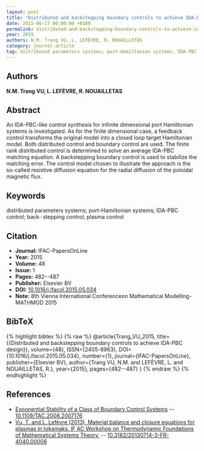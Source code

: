 ```yaml
---
layout: post
title: "Distributed and backstepping boundary controls to achieve IDA-PBC design"
date: 2015-06-17 00:00:00 +0100
permalink: distributed-and-backstepping-boundary-controls-to-achieve-ida-pbc-design
year: 2015
authors: N.M. Trang VU, L. LEFÈVRE, R. NOUAILLETAS
category: journal-article
tag: distributed parameters systems; port-Hamiltonian systems; IDA-PBC control; back- stepping control; plasma control
---
```

 
## Authors
**N.M. Trang VU, L. LEFÈVRE, R. NOUAILLETAS**
 
## Abstract
An IDA-PBC-like control synthesis for infinite dimensional port Hamiltonian systems is investigated. As for the finite dimensional case, a feedback control transforms the original model into a closed loop target Hamiltonian model. Both distributed control and boundary control are used. The finite rank distributed control is determined to solve an average IDA-PBC matching equation. A backstepping boundary control is used to stabilize the matching error. The control model chosen to illustrate the approach is the so-called resistive diffusion equation for the radial diffusion of the poloidal magnetic flux.
 
## Keywords
distributed parameters systems; port-Hamiltonian systems; IDA-PBC control; back- stepping control; plasma control
 
## Citation
- **Journal:** IFAC-PapersOnLine
- **Year:** 2015
- **Volume:** 48
- **Issue:** 1
- **Pages:** 482--487
- **Publisher:** Elsevier BV
- **DOI:** [10.1016/j.ifacol.2015.05.034](https://doi.org/10.1016/j.ifacol.2015.05.034)
- **Note:** 8th Vienna International Conferenceon Mathematical Modelling- MATHMOD 2015
 
## BibTeX
{% highlight bibtex %}
{% raw %}
@article{Trang_VU_2015,
  title={{Distributed and backstepping boundary controls to achieve IDA-PBC design}},
  volume={48},
  ISSN={2405-8963},
  DOI={10.1016/j.ifacol.2015.05.034},
  number={1},
  journal={IFAC-PapersOnLine},
  publisher={Elsevier BV},
  author={Trang VU, N.M. and LEFÈVRE, L. and NOUAILLETAS, R.},
  year={2015},
  pages={482--487}
}
{% endraw %}
{% endhighlight %}
 
## References
- [Exponential Stability of a Class of Boundary Control Systems](exponential-stability-of-a-class-of-boundary-control-systems) -- [10.1109/TAC.2008.2007176](https://doi.org/10.1109/TAC.2008.2007176)
- [Vu, T. and L. Lefèvre (2013). Material balance and closure equations for plasmas in tokamaks. IF AC Workshop on Thermodynamic Foundations of Mathematical Systems Theory.](material-balance-and-closure-equations-for-plasmas-in-tokamaks) -- [10.3182/20130714-3-FR-4040.00006](https://doi.org/10.3182/20130714-3-FR-4040.00006)

